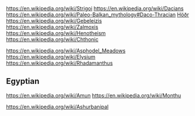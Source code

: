 
<!--
-->

https://en.wikipedia.org/wiki/Strigoi
https://en.wikipedia.org/wiki/Dacians
https://en.wikipedia.org/wiki/Paleo-Balkan_mythology#Daco-Thracian
[Höðr]( https://en.wikipedia.org/wiki/H%C3%B6%C3%B0r )
https://en.wikipedia.org/wiki/Gebeleizis
https://en.wikipedia.org/wiki/Zalmoxis
https://en.wikipedia.org/wiki/Henotheism
https://en.wikipedia.org/wiki/Chthonic

https://en.wikipedia.org/wiki/Asphodel_Meadows
https://en.wikipedia.org/wiki/Elysium
https://en.wikipedia.org/wiki/Rhadamanthus

Egyptian
--------

https://en.wikipedia.org/wiki/Amun
https://en.wikipedia.org/wiki/Monthu

https://en.wikipedia.org/wiki/Ashurbanipal

<!-- vim: set autoindent expandtab sw=4 syntax=markdown: -->
